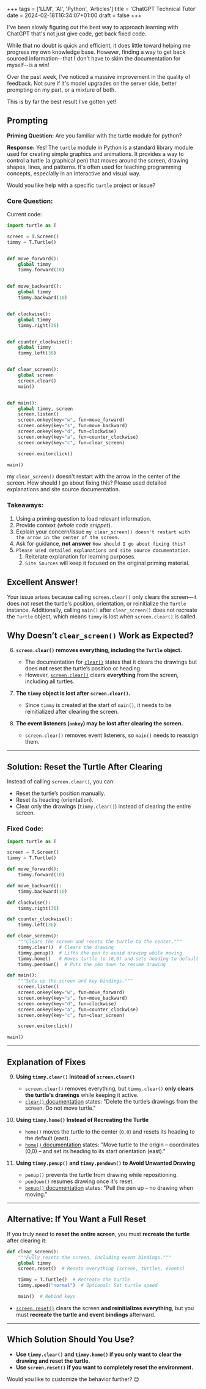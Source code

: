 +++
tags = ['LLM', 'AI', 'Python', 'Articles']
title = 'ChatGPT Technical Tutor'
date = 2024-02-18T16:34:07+01:00
draft = false
+++

I've been slowly figuring out the best way to approach learning with ChatGPT that's not just give code, get back fixed code.

While that no doubt is quick and efficient, it does little toward helping me progress my own knowledge base. However, finding a way to get back sourced information--that I don't have to skim the documentation for myself--is a win!

Over the past week, I've noticed a massive improvement in the quality of feedback. Not sure if it's model upgrades on the server side, better prompting on my part, or a mixture of both.

This is by far the best result I've gotten yet!

## Prompting

**Priming Question:**
Are you familiar with the turtle module for python?

**Response:**
Yes! The `turtle` module in Python is a standard library module used for creating simple graphics and animations. It provides a way to control a turtle (a graphical pen) that moves around the screen, drawing shapes, lines, and patterns. It's often used for teaching programming concepts, especially in an interactive and visual way.

Would you like help with a specific `turtle` project or issue?

### Core Question:

Current code:

```python
import turtle as T

screen = T.Screen()
timmy = T.Turtle()


def move_forward():
    global timmy
    timmy.forward(10)


def move_backward():
    global timmy
    timmy.backward(10)


def clockwise():
    global timmy
    timmy.right(36)


def counter_clockwise():
    global timmy
    timmy.left(36)


def clear_screen():
    global screen
    screen.clear()
    main()


def main():
    global timmy, screen
    screen.listen()
    screen.onkey(key="w", fun=move_forward)
    screen.onkey(key="s", fun=move_backward)
    screen.onkey(key="d", fun=clockwise)
    screen.onkey(key="a", fun=counter_clockwise)
    screen.onkey(key="c", fun=clear_screen)

    screen.exitonclick()

main()
```

my `clear_screen()` doesn't restart with the arrow in the center of the screen. How should I go about fixing this? Please used detailed explanations and site source documentation.

### Takeaways:

1. Using a priming question to load relevant information.
2. Provide context (_whole code snippet_).
3. Explain your concern/issue `my clear_screen() doesn't restart with the arrow in the center of the screen.`
4. Ask for guidance, **not answer** `How should I go about fixing this?`
5. `Please used detailed explanations and site source documentation.`
   1. Reiterate explanation for learning purposes.
   2. `Site Sources` will keep it focused on the original priming material.

## Excellent Answer!

Your issue arises because calling `screen.clear()` only clears the screen—it does not reset the turtle's position, orientation, or reinitialize the `Turtle` instance. Additionally, calling `main()` after `clear_screen()` does not recreate the `Turtle` object, which means `timmy` is lost when `screen.clear()` is called.

## **Why Doesn’t `clear_screen()` Work as Expected?**

6. **`screen.clear()` removes everything, including the `Turtle` object.**

   - The documentation for [`clear()`](https://docs.python.org/3/library/turtle.html#turtle.clear) states that it clears the drawings but does **not** reset the turtle’s position or heading.
   - However, [`screen.clear()`](https://docs.python.org/3/library/turtle.html#turtle.Screen.clear) clears **everything** from the screen, including all turtles.

7. **The `timmy` object is lost after `screen.clear()`.**

   - Since `timmy` is created at the start of `main()`, it needs to be reinitialized after clearing the screen.

8. **The event listeners (`onkey`) may be lost after clearing the screen.**

   - `screen.clear()` removes event listeners, so `main()` needs to reassign them.

---

## **Solution: Reset the Turtle After Clearing**

Instead of calling `screen.clear()`, you can:

- Reset the turtle’s position manually.
- Reset its heading (orientation).
- Clear only the drawings (`timmy.clear()`) instead of clearing the entire screen.

### **Fixed Code:**

```python
import turtle as T

screen = T.Screen()
timmy = T.Turtle()

def move_forward():
    timmy.forward(10)

def move_backward():
    timmy.backward(10)

def clockwise():
    timmy.right(36)

def counter_clockwise():
    timmy.left(36)

def clear_screen():
    """Clears the screen and resets the turtle to the center."""
    timmy.clear()  # Clears the drawing
    timmy.penup()  # Lifts the pen to avoid drawing while moving
    timmy.home()   # Moves turtle to (0,0) and sets heading to default (East)
    timmy.pendown()  # Puts the pen down to resume drawing

def main():
    """Sets up the screen and key bindings."""
    screen.listen()
    screen.onkey(key="w", fun=move_forward)
    screen.onkey(key="s", fun=move_backward)
    screen.onkey(key="d", fun=clockwise)
    screen.onkey(key="a", fun=counter_clockwise)
    screen.onkey(key="c", fun=clear_screen)

    screen.exitonclick()

main()
```

---

## **Explanation of Fixes**

9. **Using `timmy.clear()` Instead of `screen.clear()`**

   - `screen.clear()` removes everything, but `timmy.clear()` **only clears the turtle's drawings** while keeping it active.
   - [`clear()` documentation](https://docs.python.org/3/library/turtle.html#turtle.clear) states:
     "Delete the turtle’s drawings from the screen. Do not move turtle."

10. **Using `timmy.home()` Instead of Recreating the Turtle**

    - `home()` moves the turtle to the center (`0,0`) and resets its heading to the default (east).
    - [`home()` documentation](https://docs.python.org/3/library/turtle.html#turtle.home) states:
      "Move turtle to the origin – coordinates (0,0) – and set its heading to its start orientation (east)."

11. **Using `timmy.penup()` and `timmy.pendown()` to Avoid Unwanted Drawing**

    - `penup()` prevents the turtle from drawing while repositioning.
    - `pendown()` resumes drawing once it's reset.
    - [`penup()` documentation](https://docs.python.org/3/library/turtle.html#turtle.penup) states:
      "Pull the pen up – no drawing when moving."

---

## **Alternative: If You Want a Full Reset**

If you truly need to **reset the entire screen**, you must **recreate the turtle** after clearing it:

```python
def clear_screen():
    """Fully resets the screen, including event bindings."""
    global timmy
    screen.reset()  # Resets everything (screen, turtles, events)

    timmy = T.Turtle()  # Recreate the turtle
    timmy.speed("normal")  # Optional: Set turtle speed

    main()  # Rebind keys
```

- [`screen.reset()`](https://docs.python.org/3/library/turtle.html#turtle.Screen.reset) clears the screen **and reinitializes everything**, but you must **recreate the turtle and event bindings** afterward.

---

## **Which Solution Should You Use?**

- **Use `timmy.clear()` and `timmy.home()` if you only want to clear the drawing and reset the turtle.**
- **Use `screen.reset()` if you want to completely reset the environment.**

Would you like to customize the behavior further? 😊

